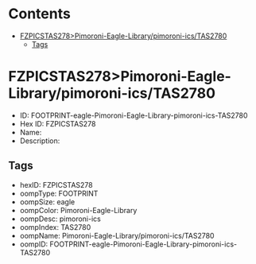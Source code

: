 



Contents
========

* [FZPICSTAS278>Pimoroni-Eagle-Library/pimoroni-ics/TAS2780](#fzpicstas278pimoroni-eagle-librarypimoroni-icstas2780)
	* [Tags](#tags)

# FZPICSTAS278>Pimoroni-Eagle-Library/pimoroni-ics/TAS2780

- ID: FOOTPRINT-eagle-Pimoroni-Eagle-Library-pimoroni-ics-TAS2780
- Hex ID: FZPICSTAS278
- Name: 
- Description: 

## Tags

- hexID: FZPICSTAS278
- oompType: FOOTPRINT
- oompSize: eagle
- oompColor: Pimoroni-Eagle-Library
- oompDesc: pimoroni-ics
- oompIndex: TAS2780
- oompName: Pimoroni-Eagle-Library/pimoroni-ics/TAS2780
- oompID: FOOTPRINT-eagle-Pimoroni-Eagle-Library-pimoroni-ics-TAS2780
